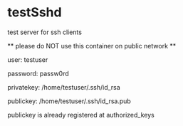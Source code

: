 # testSshd
test server for ssh clients

** please do NOT use this container on public network **

user: testuser

password: passw0rd

privatekey: /home/testuser/.ssh/id_rsa

publickey: /home/testuser/.ssh/id_rsa.pub



publickey is already registered at authorized_keys 
